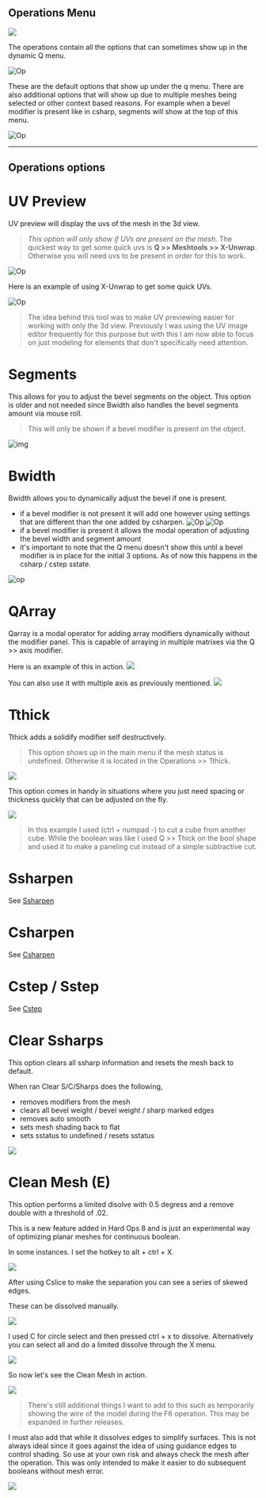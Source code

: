 ## Operations Menu

![](https://raw.githubusercontent.com/mx1001/hardops_manual/master/docs/img/phone.gif)

The operations contain all the options that can sometimes show up in the dynamic Q menu.

![Op](https://raw.githubusercontent.com/mx1001/hardops_manual/master/docs/img/operations/op2.png)

These are the default options that show up under the q menu. There are also additional options that will show up due to multiple meshes being selected or other context based reasons. For example when a bevel modifier is present like in csharp, segments will show at the top of this menu.

![Op](https://raw.githubusercontent.com/mx1001/hardops_manual/master/docs/img/operations/op1_1.png)
____

## Operations options

# UV Preview
UV preview will display the uvs of the mesh in the 3d view.
> *This option will only show if UVs are present on the mesh.* The quickest way to get some quick uvs is **Q >> Meshtools >> X-Unwrap**. Otherwise you will need uvs to be present in order for this to work.

![Op](https://raw.githubusercontent.com/mx1001/hardops_manual/master/docs/img/operations/op11.gif)

Here is an example of using X-Unwrap to get some quick UVs.

![Op](https://raw.githubusercontent.com/mx1001/hardops_manual/master/docs/img/operations/op12.gif)

> The idea behind this tool was to make UV previewing easier for working with only the 3d view. Previously I was using the UV image editor frequently for this purpose but with this I am now able to focus on just modeling for elements that don't specifically need attention.

# Segments
This allows for you to adjust the bevel segments on the object. This option is older and not needed since Bwidth also handles the bevel segments amount via mouse roll.
> This will only be shown if a bevel modifier is present on the object.

![img](https://raw.githubusercontent.com/mx1001/hardops_manual/master/docs/img/operations/op3.gif)

# Bwidth
Bwidth allows you to dynamically adjust the bevel if one is present.
  - if a bevel modifier is not present it will add one however using settings that are different than the one added by csharpen.
  ![Op](https://raw.githubusercontent.com/mx1001/hardops_manual/master/docs/img/operations/op4.png)   ![Op](https://raw.githubusercontent.com/mx1001/hardops_manual/master/docs/img/operations/op5.png)
  - if a bevel modifier is present it allows the modal operation of adjusting the bevel width and segment amount
  - it's important to note that the Q menu doesn't show this until a bevel modifier is in place for the initial 3 options. As of now this happens in the csharp / cstep sstate.

![op](https://raw.githubusercontent.com/mx1001/hardops_manual/master/docs/img/operations/op6.gif)

# QArray
Qarray is a modal operator for adding array modifiers dynamically without the modifier panel. This is capable of arraying in multiple matrixes via the Q >> axis modifier.

Here is an example of this in action.
![](https://raw.githubusercontent.com/mx1001/hardops_manual/master/docs/img/operations/op7.gif)

You can also use it with multiple axis as previously mentioned.
![](https://raw.githubusercontent.com/mx1001/hardops_manual/master/docs/img/operations/op8.gif)

# Tthick
Tthick adds a solidify modifier self destructively.

> This option shows up in the main menu if the mesh status is undefined. Otherwise it is located in the Operations >> Tthick.

![](https://raw.githubusercontent.com/mx1001/hardops_manual/master/docs/img/operations/op13.gif)

This option comes in handy in situations where you just need spacing or thickness quickly that can be adjusted on the fly.

![](https://raw.githubusercontent.com/mx1001/hardops_manual/master/docs/img/operations/op14.gif)

> In this example I used (ctrl + numpad -) to cut a cube from another cube. While the boolean was like I used Q >> Thick on the bool shape and used it to make a paneling cut instead of a simple subtractive cut.

# Ssharpen
  See [Ssharpen](ssharpen)

# Csharpen
  See [Csharpen](csharpen)

# Cstep / Sstep
  See [Cstep](cstep)

# Clear Ssharps
This option clears all ssharp information and resets the mesh back to default.

When ran Clear S/C/Sharps does the following,
  - removes modifiers from the mesh
  - clears all bevel weight / bevel weight / sharp marked edges
  - removes auto smooth
  - sets mesh shading back to flat
  - sets sstatus to undefined / resets sstatus

![](https://raw.githubusercontent.com/mx1001/hardops_manual/master/docs/img/operations/op10.gif)

# Clean Mesh (E)

This option performs a limited disolve with 0.5 degress and a remove double with a threshold of .02.

This is a new feature added in Hard Ops 8 and is just an experimental way of optimizing planar meshes for continuous boolean.

In some instances. I set the hotkey to alt + ctrl + X.

![](https://raw.githubusercontent.com/mx1001/hardops_manual/master/docs/img/operations/op15.gif)

After using Cslice to make the separation you can see a series of skewed edges.

These can be dissolved manually.

![](https://raw.githubusercontent.com/mx1001/hardops_manual/master/docs/img/operations/op16.gif)

I used C for circle select and then pressed ctrl + x to dissolve. Alternatively you can select all and do a limited dissolve through the X menu.

![](https://raw.githubusercontent.com/mx1001/hardops_manual/master/docs/img/operations/op17.gif)

So now let's see the Clean Mesh in action.

![](https://raw.githubusercontent.com/mx1001/hardops_manual/master/docs/img/operations/op18.gif)

> There's still additional things I want to add to this such as temporarily showing the wire of the model during the F6 operation. This may be expanded in further releases.

I must also add that while it dissolves edges to simplify surfaces. This is not always ideal since it goes against the idea of using guidance edges to control shading. So use at your own risk and always check the mesh after the operation. This was only intended to make it easier to do subsequent booleans without mesh error.

![](https://raw.githubusercontent.com/mx1001/hardops_manual/master/docs/img/operations/op19.gif)
